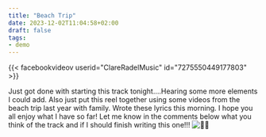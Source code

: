 ```yaml
---
title: "Beach Trip"
date: 2023-12-02T11:04:58+02:00
draft: false
tags:
- demo
---
```


{{< facebookvideov userid="ClareRadelMusic" id="7275550449177803" >}}

Just got done with starting this track tonight….Hearing some more elements I could add. Also just put this reel together using some videos from the beach trip last year with family. Wrote these lyrics this morning. I hope you all enjoy what I have so far! Let me know in the comments below what you think of the track and if I should finish writing this one!!! ![🫶🏼](https://static.xx.fbcdn.net/images/emoji.php/v9/t85/1/16/1faf6_1f3fc.png)
